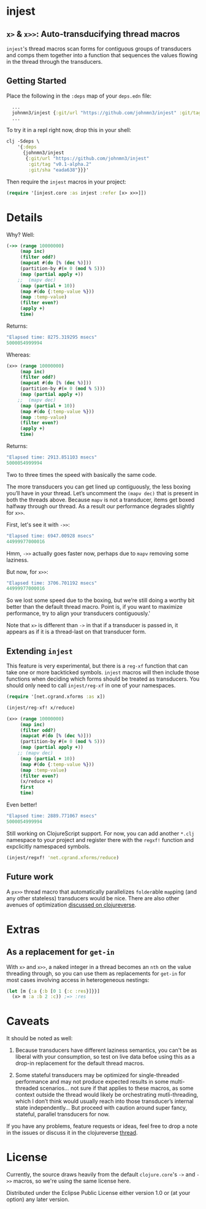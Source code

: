 # injest
## `x>` &amp; `x>>`: Auto-transducifying thread macros
`injest`'s thread macros scan forms for contiguous groups of transducers and comps them together into a function that sequences the values flowing in the thread through the transducers.
## Getting Started
Place the following in the `:deps` map of your `deps.edn` file:
```clojure
  ...
  johnmn3/injest {:git/url "https://github.com/johnmn3/injest" :git/tag "v0.1-alpha.2" :git/sha "eada638"}
  ...
```
To try it in a repl right now, drop this in your shell:
```clojure
clj -Sdeps \
    '{:deps 
      {johnmn3/injest 
       {:git/url "https://github.com/johnmn3/injest" 
        :git/tag "v0.1-alpha.2" 
        :git/sha "eada638"}}}'
```

Then require the `injest` macros in your project:
```clojure
(require '[injest.core :as injest :refer [x> x>>]])
```
# Details
Why? Well:

```clojure
(->> (range 10000000)
     (map inc)
     (filter odd?)
     (mapcat #(do [% (dec %)]))
     (partition-by #(= 0 (mod % 5)))
     (map (partial apply +))
    ;;  (mapv dec)
     (map (partial + 10))
     (map #(do {:temp-value %}))
     (map :temp-value)
     (filter even?)
     (apply +)
     time)
```

Returns:
```clojure
"Elapsed time: 8275.319295 msecs"
5000054999994
```
Whereas:
```clojure
(x>> (range 10000000)
     (map inc)
     (filter odd?)
     (mapcat #(do [% (dec %)]))
     (partition-by #(= 0 (mod % 5)))
     (map (partial apply +))
    ;;  (mapv dec)
     (map (partial + 10))
     (map #(do {:temp-value %}))
     (map :temp-value)
     (filter even?)
     (apply +)
     time)
```
Returns:
```clojure
"Elapsed time: 2913.851103 msecs"
5000054999994
```

Two to three times the speed with basically the same code.

The more transducers you can get lined up contiguously, the less boxing you’ll have in your thread. Let’s uncomment the `(mapv dec)` that is present in both the threads above. Because `mapv` is not a transducer, items get boxed halfway through our thread. As a result our performance degrades slightly for `x>>`.

First, let's see it with `->>`:
```clojure
"Elapsed time: 6947.00928 msecs"
44999977000016
```
Hmm, `->>` actually goes faster now, perhaps due to `mapv` removing some laziness.

But now, for `x>>`:
```clojure
"Elapsed time: 3706.701192 msecs"
44999977000016
```
So we lost some speed due to the boxing, but we’re still doing a worthy bit better than the default thread macro. Point is, if you want to maximize performance, try to align your transducers contiguously.'

Note that `x>` is different than `->` in that if a transducer is passed in, it appears as if it is a thread-last on that transducer form.

## Extending `injest`
This feature is very experimental, but there is a `reg-xf` function that can take one or more backticked symbols. `injest` macros will then include those functions when deciding which forms should be treated as transducers. You should only need to call `injest/reg-xf` in one of your namespaces.
```clojure
(require '[net.cgrand.xforms :as x])

(injest/reg-xf! x/reduce)

(x>> (range 10000000)
     (map inc)
     (filter odd?)
     (mapcat #(do [% (dec %)]))
     (partition-by #(= 0 (mod % 5)))
     (map (partial apply +))
    ;; (mapv dec)
     (map (partial + 10))
     (map #(do {:temp-value %}))
     (map :temp-value)
     (filter even?)
     (x/reduce +)
     first
     time)
```
Even better!
```clojure
"Elapsed time: 2889.771067 msecs"
5000054999994
```
Still working on ClojureScript support. For now, you can add another `*.clj` namespace to your project and register there with the `regxf!` function and expclicitly namespaced symbols.
```clojure
(injest/regxf! 'net.cgrand.xforms/reduce)
```
## Future work
A `px>>` thread macro that automatically parallelizes `folder`able `map`ping (and any other stateless) transducers would be nice. There are also other avenues of optimization [discussed on clojureverse](https://clojureverse.org/t/x-x-auto-transducifying-thread-macros/8122).
# Extras
## As a replacement for `get-in`
With `x>` and `x>>`, a naked integer in a thread becomes an `nth` on the value threading through, so you can use them as replacements for `get-in` for most cases involving access in heterogeneous nestings:
```clojure
(let [m {:a {:b [0 1 {:c :res}]}}]
  (x> m :a :b 2 :c)) ;=> :res
```
# Caveats
It should be noted as well:

1. Because transducers have different laziness semantics, you can't be as liberal with your consumption, so test on live data befoe using this as a drop-in replacement for the default thread macros.

2. Some stateful transducers may be optimized for single-threaded performance and may not produce expected results in some multi-threaded scenarios… not sure if that applies to these macros, as some context outside the thread would likely be orchestrating mutli-threading, which I don’t think would usually reach into those transducer’s internal state independently… But proceed with caution around super fancy, stateful, parallel transducers for now.

If you have any problems, feature requests or ideas, feel free to drop a note in the issues or discuss it in the clojureverse [thread](https://clojureverse.org/t/x-x-auto-transducifying-thread-macros/8122/9).
# License

Currently, the source draws heavily from the default `clojure.core`'s `->` and `->>` macros, so we're using the same license here.

Distributed under the Eclipse Public License either version 1.0 or (at your option) any later version.
